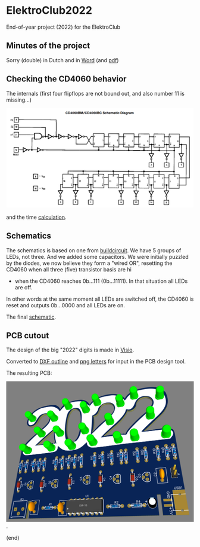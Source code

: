 # ElektroClub2022
End-of-year project (2022) for the ElektroClub


## Minutes of the project

Sorry (double) in Dutch and in [Word](ElektroClub2022-plan.docx) (and [pdf](ElektroClub2022-plan.pdf))


## Checking the CD4060 behavior

The internals (first four flipflops are not bound out, and also number 11 is missing...)

![4060 internals](CD4060-internals.png)

and the time [calculation](timing.xlsx).


## Schematics

The schematics is based on one from [buildcircuit](https://www.buildcircuit.com/diy-kit-8-happy-birthday-led-flashing-diy-kit-using-cd4060-and-music-chip/).
We have 5 groups of LEDs, not three. And we added some capacitors.
We were initially puzzled by the diodes, we now believe they form a "wired OR", resetting the CD4060 when all three (five) transistor basis are hi 
- when the CD4060 reaches 0b...111 (0b...11111). In that situation all LEDs are off. 

In other words at the same moment all LEDs are switched off, the CD4060 is reset and outputs 0b...0000 and all LEDs are on.

The final [schematic](schematic.pdf).


## PCB cutout

The design of the big "2022" digits is made in [Visio](outline.vsdx).

Converted to [DXF outline](outline.dxf) and [png letters](letters.png) for input in the PCB design tool.

The resulting PCB:

![PCB](pcb.png).

(end)
